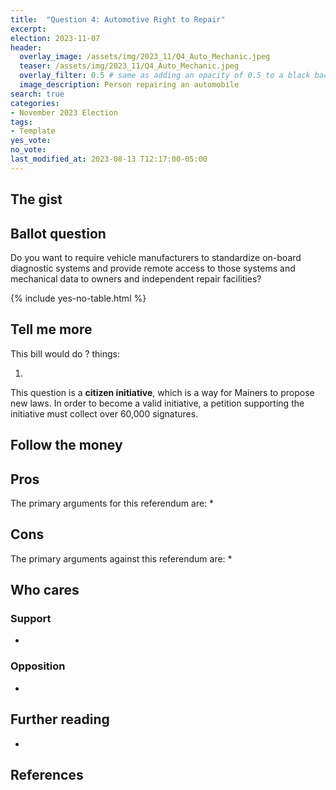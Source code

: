 ```yaml
---
title:  "Question 4: Automotive Right to Repair"
excerpt: 
election: 2023-11-07
header:
  overlay_image: /assets/img/2023_11/Q4_Auto_Mechanic.jpeg
  teaser: /assets/img/2023_11/Q4_Auto_Mechanic.jpeg
  overlay_filter: 0.5 # same as adding an opacity of 0.5 to a black background
  image_description: Person repairing an automobile
search: true
categories:
- November 2023 Election
tags:
- Template
yes_vote: 
no_vote: 
last_modified_at: 2023-08-13 T12:17:00-05:00
---
```

## The gist


## Ballot question
Do you want to require vehicle manufacturers to standardize on-board diagnostic systems and provide remote access to those systems and mechanical data to owners and independent repair facilities?

{% include yes-no-table.html %}


## Tell me more
This bill would do ? things:

1. 

This question is a **citizen initiative**, which is a way for Mainers to propose new laws. In order to become a valid initiative, a petition supporting the initiative must collect over 60,000 signatures.

## Follow the money


## Pros
The primary arguments for this referendum are:
* 

## Cons
The primary arguments against this referendum are:
* 

## Who cares
### Support
* 

### Opposition
* 

## Further reading
- 

## References
[^1]: Example
